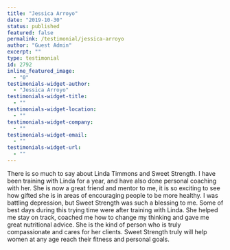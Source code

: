 ```yaml
---
title: "Jessica Arroyo"
date: "2019-10-30"
status: published
featured: false
permalink: /testimonial/jessica-arroyo
author: "Guest Admin"
excerpt: ""
type: testimonial
id: 2792
inline_featured_image:
  - "0"
testimonials-widget-author:
  - "Jessica Arroyo"
testimonials-widget-title:
  - ""
testimonials-widget-location:
  - ""
testimonials-widget-company:
  - ""
testimonials-widget-email:
  - ""
testimonials-widget-url:
  - ""
---
```


There is so much to say about Linda Timmons and Sweet Strength. I have been training with Linda for a year, and have also done personal coaching with her. She is now a great friend and mentor to me, it is so exciting to see how gifted she is in areas of encouraging people to be more healthy. I was battling depression, but Sweet Strength was such a blessing to me. Some of best days during this trying time were after training with Linda. She helped me stay on track, coached me how to change my thinking and gave me great nutritional advice. She is the kind of person who is truly compassionate and cares for her clients. Sweet Strength truly will help women at any age reach their fitness and personal goals.
